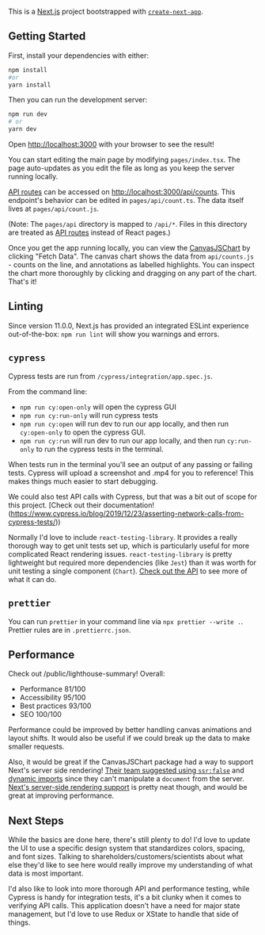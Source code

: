 This is a [Next.js](https://nextjs.org/) project bootstrapped with [`create-next-app`](https://github.com/vercel/next.js/tree/canary/packages/create-next-app).

## Getting Started

First, install your dependencies with either:

```bash
npm install
#or
yarn install
```

Then you can run the development server:

```bash
npm run dev
# or
yarn dev
```
Open [http://localhost:3000](http://localhost:3000) with your browser to see the result!

You can start editing the main page by modifying `pages/index.tsx`. The page auto-updates as you edit the file as long as you keep the server running locally.

[API routes](https://nextjs.org/docs/api-routes/introduction) can be accessed on [http://localhost:3000/api/counts](http://localhost:3000/api/counts). This endpoint's behavior can be edited in `pages/api/count.ts`. The data itself lives at `pages/api/count.js`.

(Note: The `pages/api` directory is mapped to `/api/*`. Files in this directory are treated as [API routes](https://nextjs.org/docs/api-routes/introduction) instead of React pages.)

Once you get the app running locally, you can view the [CanvasJSChart](https://canvasjs.com/react-charts/) by clicking "Fetch Data". The canvas chart shows the data from `api/counts.js` - counts on the line, and annotations as labelled highlights. You can inspect the chart more thoroughly by clicking and dragging on any part of the chart. That's it!

## Linting
Since version 11.0.0, Next.js has provided an integrated ESLint experience out-of-the-box: `npm run lint` will show you warnings and errors.

## `cypress`
Cypress tests are run from `/cypress/integration/app.spec.js`.

From the command line:
- `npm run cy:open-only` will open the cypress GUI
- `npm run cy:run-only` will run cypress tests
- `npm run cy:open` will run dev to run our app locally, and then run `cy:open-only` to open the cypress GUI.
- `npm run cy:run` will run dev to run our app locally, and then run `cy:run-only` to run the cypress tests in the terminal.

When tests run in the terminal you'll see an output of any passing or failing tests. Cypress will upload a screenshot and .mp4 for you to reference! This makes things much easier to start debugging.

We could also test API calls with Cypress, but that was a bit out of scope for this project. [Check out their documentation!(https://www.cypress.io/blog/2019/12/23/asserting-network-calls-from-cypress-tests/))

Normally I'd love to include `react-testing-library`. It provides a really thorough way to get unit tests set up, which is particularly useful for more complicated React rendering issues. `react-testing-library` is pretty lightweight but required more dependencies (like `Jest`) than it was worth for unit testing a single component (`Chart`). [Check out the API](https://testing-library.com/docs/react-testing-library/api) to see more of what it can do.

## `prettier`
You can run `prettier` in your command line via `npx prettier --write .`. Prettier rules are in `.prettierrc.json`.

## Performance
Check out /public/lighthouse-summary! Overall:
- Performance 81/100
- Accessibility 95/100
- Best practices 93/100
- SEO 100/100

Performance could be improved by better handling canvas animations and layout shifts. It would also be useful if we could break up the data to make smaller requests.

Also, it would be great if the CanvasJSChart package had a way to support Next's server side rendering! [Their team suggested using `ssr:false`](https://canvasjs.com/forums/topic/using-with-nextjs/0) and [dynamic imports](https://nextjs.org/docs/advanced-features/dynamic-import) since they can't manipulate a `document` from the server. [Next's server-side rendering support](https://nextjs.org/docs/basic-features/pages#server-side-rendering) is pretty neat though, and would be great at improving performance.

## Next Steps
While the basics are done here, there's still plenty to do! I'd love to update the UI to use a specific design system that standardizes colors, spacing, and font sizes. Talking to shareholders/customers/scientists about what else they'd like to see here would really improve my understanding of what data is most important.

I'd also like to look into more thorough API and performance testing, while Cypress is handy for integration tests, it's a bit clunky when it comes to verifying API calls. This application doesn't have a need for major state management, but I'd love to use Redux or XState to handle that side of things.
